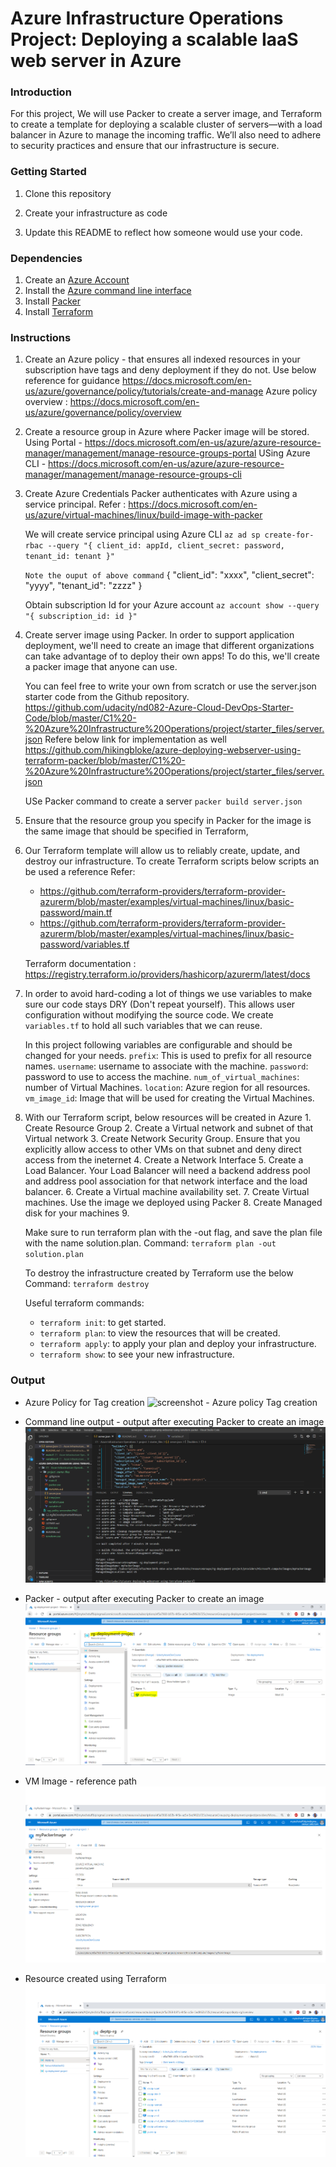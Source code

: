 # Azure Infrastructure Operations Project: Deploying a scalable IaaS web server in Azure

### Introduction
For this project, We will use Packer to create a server image, and Terraform to create a template for deploying a scalable cluster of servers—with a load balancer in Azure to manage the incoming traffic. We’ll also need to adhere to security practices and ensure that our infrastructure is secure.

### Getting Started
1. Clone this repository

2. Create your infrastructure as code

3. Update this README to reflect how someone would use your code.

### Dependencies
1. Create an [Azure Account](https://portal.azure.com) 
2. Install the [Azure command line interface](https://docs.microsoft.com/en-us/cli/azure/install-azure-cli?view=azure-cli-latest)
3. Install [Packer](https://www.packer.io/downloads)
4. Install [Terraform](https://www.terraform.io/downloads.html)

### Instructions
1. Create an Azure policy - that ensures all indexed resources in your subscription have tags and deny deployment if they do not.
    Use below reference for guidance
    https://docs.microsoft.com/en-us/azure/governance/policy/tutorials/create-and-manage
    Azure policy overview : https://docs.microsoft.com/en-us/azure/governance/policy/overview

2. Create a resource group in Azure where Packer image will be stored.
    Using Portal - https://docs.microsoft.com/en-us/azure/azure-resource-manager/management/manage-resource-groups-portal
    USing Azure CLI - https://docs.microsoft.com/en-us/azure/azure-resource-manager/management/manage-resource-groups-cli

3. Create Azure Credentials
    Packer authenticates with Azure using a service principal. 
    Refer : https://docs.microsoft.com/en-us/azure/virtual-machines/linux/build-image-with-packer

    We will create service principal using Azure CLI
    `az ad sp create-for-rbac --query "{ client_id: appId, client_secret: password, tenant_id: tenant }"`

    `Note the ouput of above command`
    {
        "client_id": "xxxx",
        "client_secret": "yyyy",
        "tenant_id": "zzzz"
    }

    Obtain subscription Id for your Azure account
    `az account show --query "{ subscription_id: id }"`

4. Create server image using Packer.
    In order to support application deployment, we'll need to create an image that different organizations can take advantage of to deploy their own apps! To do this, we'll create a packer image that anyone can use.

    You can feel free to write your own from scratch or use the server.json starter code from the Github repository.
    https://github.com/udacity/nd082-Azure-Cloud-DevOps-Starter-Code/blob/master/C1%20-%20Azure%20Infrastructure%20Operations/project/starter_files/server.json
    Refere below link for implementation as well
    https://github.com/hikingbloke/azure-deploying-webserver-using-terraform-packer/blob/master/C1%20-%20Azure%20Infrastructure%20Operations/project/starter_files/server.json

    USe Packer command to create a server 
    `packer build server.json`

5. Ensure that the resource group you specify in Packer for the image is the same image that should be specified in Terraform,

6. Our Terraform template will allow us to reliably create, update, and destroy our infrastructure. 
    To create Terraform scripts below scripts an be used a reference
    Refer: 
    - https://github.com/terraform-providers/terraform-provider-azurerm/blob/master/examples/virtual-machines/linux/basic-password/main.tf
    - https://github.com/terraform-providers/terraform-provider-azurerm/blob/master/examples/virtual-machines/linux/basic-password/variables.tf

    Terraform documentation : https://registry.terraform.io/providers/hashicorp/azurerm/latest/docs

7. In order to avoid hard-coding a lot of things we use variables to make sure our code stays DRY (Don't repeat yourself).
    This allows user configuration without modifying the source code.
    We create `variables.tf` to hold all such variables that we can reuse.

    In this project following variables are configurable and should be changed for your needs.
    `prefix`: This is used to prefix for all resource names.
    `username`: username to associate with the machine.
    `password`: password to use to access the machine.
    `num_of_virtual_machines`: number of Virtual Machines.
    `location`: Azure region for all resources.
    `vm_image_id`: Image that will be used for creating the Virtual Machines.

8. With our Terraform script, below resources will be created in Azure
        1. Create Resource Group
        2. Create a Virtual network and subnet of that Virtual network
        3. Create Network Security Group. Ensure that you explicitly allow access to other VMs on that subnet and 
           deny direct access from the ineternet
        4. Create a Network Interface
        5. Create a Load Balancer. Your Load Balancer will need a backend address pool and address pool association 
           for that network interface and the load balancer.
        6. Create a Virtual machine availability set.
        7. Create Virtual machines. Use the image we deployed using Packer
        8. Create Managed disk for your machines        9. 

    Make sure to run terraform plan with the -out flag, and save the plan file with the name solution.plan.
    Command: `terraform plan -out solution.plan`

    To destroy the infrastructure created by Terraform use the below
    Command: `terraform destroy`
    
    Useful terraform commands:
    - `terraform init`: to get started.
    - `terraform plan`: to view the resources that will be created.
    - `terraform apply`: to apply your plan and deploy your infrastructure.
    - `terraform show`: to see your new infrastructure.

### Output

- Azure Policy for Tag creation
![screenshot - Azure policy Tag creation](./output_images/tag-policy-screenshot?raw=true)

- Command line output - output after executing Packer to create an image
![screenshot - packer command line](./output_images/packer_cmd_output.png?raw=true)

- Packer - output after executing Packer to create an image
![screenshot - packer azure](./output_images/packer_image_created_in_azure.png?raw=true)

- VM Image - reference path
![screenshot - image reference](./output_images/packer_image_reference.png?raw=true)

- Resource created using Terraform
![screenshot - resource using terraform](./output_images/resources-created-using-terraform.png?raw=true)